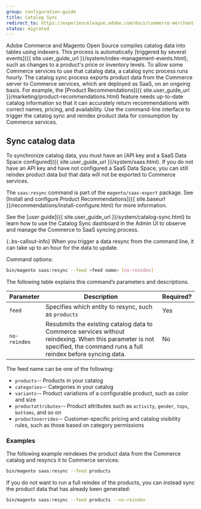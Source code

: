 ```yaml
---
group: configuration-guide
title: Catalog Sync
redirect_to: https://experienceleague.adobe.com/docs/commerce-merchant-services/user-guides/catalog-sync.html
status: migrated
---
```


Adobe Commerce and Magento Open Source compiles catalog data into tables using indexers. This process is automatically [triggered by several events]({{ site.user_guide_url }}/system/index-management-events.html), such as changes to a product's price or inventory levels. To allow some Commerce services to use that catalog data, a catalog sync process runs hourly. The catalog sync process exports product data from the Commerce server to Commerce services, which are deployed as SaaS, on an ongoing basis. For example, the [Product Recommendations]({{ site.user_guide_url }}/marketing/product-recommendations.html) feature needs up-to-date catalog information so that it can accurately return recommendations with correct names, pricing, and availability. Use the command-line interface to trigger the catalog sync and reindex product data for consumption by Commerce services.

## Sync catalog data

To synchronize catalog data, you must have an [API key and a SaaS Data Space configured]({{ site.user_guide_url }}/system/saas.html). If you do not have an API key and have not configured a SaaS Data Space, you can still reindex product data but that data will not be exported to Commerce services.

The `saas:resync` command is part of the `magento/saas-export` package. See [Install and configure Product Recommendations]({{ site.baseurl }}/recommendations/install-configure.html) for more information.

See the [user guide]({{ site.user_guide_url }}/system/catalog-sync.html) to learn how to use the Catalog Sync dashboard in the Admin UI to observe and manage the Commerce to SaaS syncing process.

{:.bs-callout-info}
When you trigger a data resync from the command line, it can take up to an hour for the data to update.

Command options:

```bash
bin/magento saas:resync --feed <feed name> [no-reindex]
```

The following table explains this command’s parameters and descriptions.

|Parameter|Description|Required?|
|---| ---| ---|
|`feed`| Specifies which entity to resync, such as `products`|Yes|
|`no-reindex`| Resubmits the existing catalog data to Commerce services without reindexing. When this parameter is not specified, the command runs a full reindex before syncing data.|No|

The feed name can be one of the following:

-  `products`-- Products in your catalog
-  `categories`-- Categories in your catalog
-  `variants`-- Product variations of a configurable product, such as color and size
-  `productattributes`-- Product attributes such as `activity`, `gender`, `tops`, `bottoms`, and so on
-  `productoverrides`-- Customer-specific pricing and catalog visibility rules, such as those based on category permissions

### Examples

The following example reindexes the product data from the Commerce catalog and resyncs it to Commerce services:

```bash
bin/magento saas:resync --feed products
```

If you do not want to run a full reindex of the products, you can instead sync the product data that has already been generated:

```bash
bin/magento saas:resync --feed products --no-reindex
```
